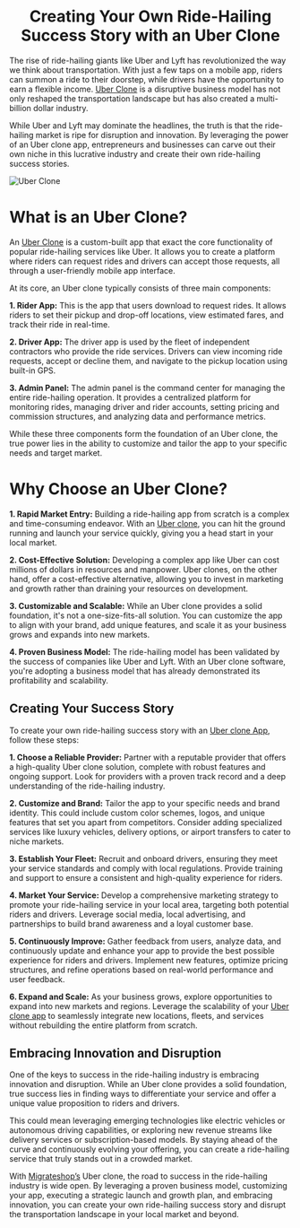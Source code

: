 <h1 align="center">Creating Your Own Ride-Hailing Success Story with an Uber Clone</h1>

The rise of ride-hailing giants like Uber and Lyft has revolutionized the way we think about transportation. With just a few taps on a mobile app, riders can summon a ride to their doorstep, while drivers have the opportunity to earn a flexible income. [Uber Clone](https://migrateshop.com/uber-clone/) is a disruptive business model has not only reshaped the transportation landscape but has also created a multi-billion dollar industry.

While Uber and Lyft may dominate the headlines, the truth is that the ride-hailing market is ripe for disruption and innovation. By leveraging the power of an Uber clone app, entrepreneurs and businesses can carve out their own niche in this lucrative industry and create their own ride-hailing success stories.

![Uber Clone](https://github.com/migrateshop/uber-clone/assets/77200601/8c7df096-4704-4662-8bf2-12f71f391ef7)

# What is an Uber Clone?
An [Uber Clone](https://migrateshop.com/uber-clone/) is a custom-built app that exact the core functionality of popular ride-hailing services like Uber. It allows you to create a platform where riders can request rides and drivers can accept those requests, all through a user-friendly mobile app interface.

At its core, an Uber clone typically consists of three main components:

**1. Rider App:** This is the app that users download to request rides. It allows riders to set their pickup and drop-off locations, view estimated fares, and track their ride in real-time.

**2. Driver App:** The driver app is used by the fleet of independent contractors who provide the ride services. Drivers can view incoming ride requests, accept or decline them, and navigate to the pickup location using built-in GPS.

**3. Admin Panel:** The admin panel is the command center for managing the entire ride-hailing operation. It provides a centralized platform for monitoring rides, managing driver and rider accounts, setting pricing and commission structures, and analyzing data and performance metrics.

While these three components form the foundation of an Uber clone, the true power lies in the ability to customize and tailor the app to your specific needs and target market.

# Why Choose an Uber Clone?
**1. Rapid Market Entry:** Building a ride-hailing app from scratch is a complex and time-consuming endeavor. With an [Uber clone](https://migrateshop.com/uber-clone/), you can hit the ground running and launch your service quickly, giving you a head start in your local market.

**2. Cost-Effective Solution:** Developing a complex app like Uber can cost millions of dollars in resources and manpower. Uber clones, on the other hand, offer a cost-effective alternative, allowing you to invest in marketing and growth rather than draining your resources on development.

**3. Customizable and Scalable:** While an Uber clone provides a solid foundation, it's not a one-size-fits-all solution. You can customize the app to align with your brand, add unique features, and scale it as your business grows and expands into new markets.

**4. Proven Business Model:** The ride-hailing model has been validated by the success of companies like Uber and Lyft. With an Uber clone software, you're adopting a business model that has already demonstrated its profitability and scalability.

## Creating Your Success Story
To create your own ride-hailing success story with an [Uber clone App](https://migrateshop.com/uber-clone/), follow these steps:

**1. Choose a Reliable Provider:** Partner with a reputable provider that offers a high-quality Uber clone solution, complete with robust features and ongoing support. Look for providers with a proven track record and a deep understanding of the ride-hailing industry.

**2. Customize and Brand:** Tailor the app to your specific needs and brand identity. This could include custom color schemes, logos, and unique features that set you apart from competitors. Consider adding specialized services like luxury vehicles, delivery options, or airport transfers to cater to niche markets.

**3. Establish Your Fleet:** Recruit and onboard drivers, ensuring they meet your service standards and comply with local regulations. Provide training and support to ensure a consistent and high-quality experience for riders.

**4. Market Your Service:** Develop a comprehensive marketing strategy to promote your ride-hailing service in your local area, targeting both potential riders and drivers. Leverage social media, local advertising, and partnerships to build brand awareness and a loyal customer base.

**5. Continuously Improve:** Gather feedback from users, analyze data, and continuously update and enhance your app to provide the best possible experience for riders and drivers. Implement new features, optimize pricing structures, and refine operations based on real-world performance and user feedback.

**6. Expand and Scale:** As your business grows, explore opportunities to expand into new markets and regions. Leverage the scalability of your [Uber clone app](https://migrateshop.com/uber-clone/) to seamlessly integrate new locations, fleets, and services without rebuilding the entire platform from scratch.

## Embracing Innovation and Disruption
One of the keys to success in the ride-hailing industry is embracing innovation and disruption. While an Uber clone provides a solid foundation, true success lies in finding ways to differentiate your service and offer a unique value proposition to riders and drivers.

This could mean leveraging emerging technologies like electric vehicles or autonomous driving capabilities, or exploring new revenue streams like delivery services or subscription-based models. By staying ahead of the curve and continuously evolving your offering, you can create a ride-hailing service that truly stands out in a crowded market.

With [Migrateshop’s](https://migrateshop.com/) Uber clone, the road to success in the ride-hailing industry is wide open. By leveraging a proven business model, customizing your app, executing a strategic launch and growth plan, and embracing innovation, you can create your own ride-hailing success story and disrupt the transportation landscape in your local market and beyond.
